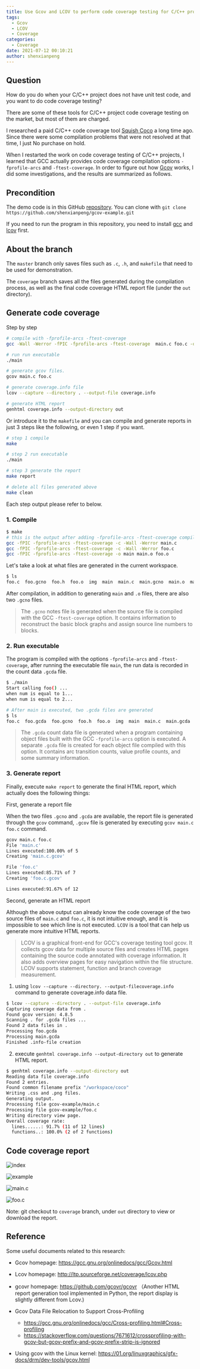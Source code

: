 ```yaml
---
title: Use Gcov and LCOV to perform code coverage testing for C/C++ projects
tags:
  - Gcov
  - LCOV
  - Coverage
categories:
  - Coverage
date: 2021-07-12 00:10:21
author: shenxianpeng
---
```


## Question

How do you do when your C/C++ project does not have unit test code, and you want to do code coverage testing?

There are some of these tools for C/C++ project code coverage testing on the market, but most of them are charged.

I researched a paid C/C++ code coverage tool [Squish Coco](https://shenxianpeng.github.io/2019/05/squishcoco/) a long time ago. Since there were some compilation problems that were not resolved at that time, I just No purchase on hold.

When I restarted the work on code coverage testing of C/C++ projects, I learned that GCC actually provides code coverage compilation options `-fprofile-arcs` and `-ftest-coverage`. In order to figure out how [Gcov](https://gcc.gnu.org/onlinedocs/gcc/Gcov.html) works, I did some investigations, and the results are summarized as follows.


## Precondition

The demo code is in this GitHub [repository](https://github.com/shenxianpeng/gcov-example). You can clone with `git clone https://github.com/shenxianpeng/gcov-example.git`

If you need to run the program in this repository, you need to install [gcc](https://gcc.gnu.org/install/index.html) and [lcov](http://ltp.sourceforge.net/coverage/lcov.php) first.

## About the branch

The `master` branch only saves files such as `.c`, `.h`, and `makefile` that need to be used for demonstration.

The `coverage` branch saves all the files generated during the compilation process, as well as the final code coverage HTML report file (under the `out` directory).

## Generate code coverage

Step by step

```bash
# compile with -fprofile-arcs -ftest-coverage
gcc -Wall -Werror -fPIC -fprofile-arcs -ftest-coverage  main.c foo.c -o main

# run run executable
./main

# generate gcov files.
gcov main.c foo.c

# generate coverage.info file
lcov --capture --directory . --output-file coverage.info

# generate HTML report
genhtml coverage.info --output-directory out
```
Or introduce it to the `makefile` and you can compile and generate reports in just 3 steps like the following, or even 1 step if you want.

```bash
# step 1 compile
make

# step 2 run executable
./main

# step 3 generate the report
make report

# delete all files generated above
make clean
```

Each step output please refer to below.

<!-- more -->

### 1. Compile

```bash
$ make
# this is the output after adding -fprofile-arcs -ftest-coverage compilation options
gcc -fPIC -fprofile-arcs -ftest-coverage -c -Wall -Werror main.c
gcc -fPIC -fprofile-arcs -ftest-coverage -c -Wall -Werror foo.c
gcc -fPIC -fprofile-arcs -ftest-coverage -o main main.o foo.o
```

Let's take a look at what files are generated in the current workspace.

```bash
$ ls
foo.c  foo.gcno  foo.h  foo.o  img  main  main.c  main.gcno  main.o  makefile  README.md
```

After compilation, in addition to generating `main` and `.o` files, there are also two `.gcno` files.

> The `.gcno` notes file is generated when the source file is compiled with the GCC `-ftest-coverage` option. It contains information to reconstruct the basic block graphs and assign source line numbers to blocks.

### 2. Run executable

The program is compiled with the options `-fprofile-arcs` and `-ftest-coverage`, after running the executable file `main`, the run data is recorded in the count data `.gcda` file.

```bash
$ ./main
Start calling foo() ...
when num is equal to 1...
when num is equal to 2...

# After main is executed, two .gcda files are generated
$ ls
foo.c  foo.gcda  foo.gcno  foo.h  foo.o  img  main  main.c  main.gcda  main.gcno  main.o  makefile  README.md
```

> The `.gcda` count data file is generated when a program containing object files built with the GCC `-fprofile-arcs` option is executed. A separate `.gcda` file is created for each object file compiled with this option. It contains arc transition counts, value profile counts, and some summary information.

### 3. Generate report

Finally, execute `make report` to generate the final HTML report, which actually does the following things:

First, generate a report file

When the two files `.gcno` and `.gcda` are available, the report file is generated through the `gcov` command, `.gcov` file is generated by executing `gcov main.c foo.c` command.

```bash
gcov main.c foo.c
File 'main.c'
Lines executed:100.00% of 5
Creating 'main.c.gcov'

File 'foo.c'
Lines executed:85.71% of 7
Creating 'foo.c.gcov'

Lines executed:91.67% of 12
```

Second, generate an HTML report

Although the above output can already know the code coverage of the two source files of `main.c` and `foo.c`, it is not intuitive enough, and it is impossible to see which line is not executed. `LCOV` is a tool that can help us generate more intuitive HTML reports.

> LCOV is a graphical front-end for GCC's coverage testing tool gcov. It collects gcov data for multiple source files and creates HTML pages containing the source code annotated with coverage information. It also adds overview pages for easy navigation within the file structure. LCOV supports statement, function and branch coverage measurement.

1. using `lcov --capture --directory. --output-filecoverage.info` command to generate coverage.info data file.

```bash
$ lcov --capture --directory . --output-file coverage.info
Capturing coverage data from .
Found gcov version: 4.8.5
Scanning . for .gcda files ...
Found 2 data files in .
Processing foo.gcda
Processing main.gcda
Finished .info-file creation
```

2. execute `genhtml coverage.info --output-directory out` to generate HTML report.

```bash
$ genhtml coverage.info --output-directory out
Reading data file coverage.info
Found 2 entries.
Found common filename prefix "/workspace/coco"
Writing .css and .png files.
Generating output.
Processing file gcov-example/main.c
Processing file gcov-example/foo.c
Writing directory view page.
Overall coverage rate:
  lines......: 91.7% (11 of 12 lines)
  functions..: 100.0% (2 of 2 functions)
```

## Code coverage report

![index](gcov-example/index.png)

![example](gcov-example/example.png)

![main.c](gcov-example/main.c.png)

![foo.c](gcov-example/foo.c.png)

Note: git checkout to `coverage` branch, under `out` directory to view or download the report.

## Reference

Some useful documents related to this research:

* Gcov homepage: https://gcc.gnu.org/onlinedocs/gcc/Gcov.html
* Lcov homepage: http://ltp.sourceforge.net/coverage/lcov.php

* gcovr homepage: https://github.com/gcovr/gcovr （Another HTML report generation tool implemented in Python, the report display is slightly different from Lcov.)

* Gcov Data File Relocation to Support Cross-Profiling
    * https://gcc.gnu.org/onlinedocs/gcc/Cross-profiling.html#Cross-profiling
    * https://stackoverflow.com/questions/7671612/crossprofiling-with-gcov-but-gcov-prefix-and-gcov-prefix-strip-is-ignored

* Using gcov with the Linux kernel: https://01.org/linuxgraphics/gfx-docs/drm/dev-tools/gcov.html
